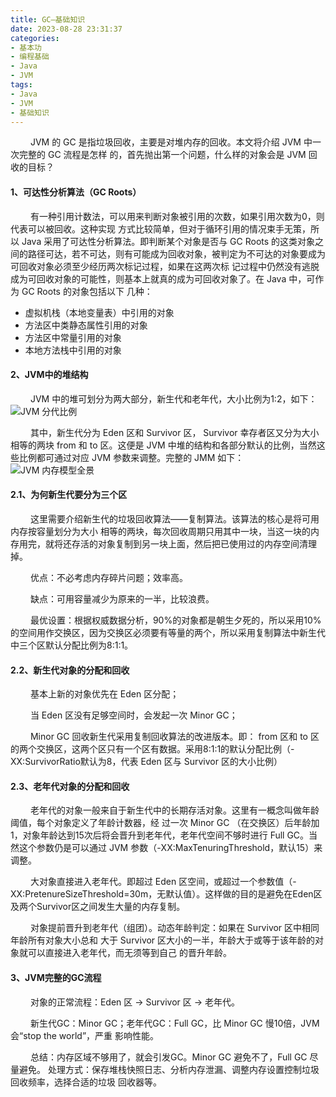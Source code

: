 ```yaml
---
title: GC—基础知识
date: 2023-08-28 23:31:37
categories: 
- 基本功
- 编程基础
- Java
- JVM
tags:
- Java
- JVM
- 基础知识
---
```


&ensp;&ensp;&ensp;&ensp; JVM 的 GC 是指垃圾回收，主要是对堆内存的回收。本文将介绍 JVM 中一次完整的 GC 流程是怎样
的，首先抛出第一个问题，什么样的对象会是 JVM 回收的目标？

#### __1、可达性分析算法（GC Roots）__

&ensp;&ensp;&ensp;&ensp; 有一种引用计数法，可以用来判断对象被引用的次数，如果引用次数为0，则代表可以被回收。这种实现
方式比较简单，但对于循环引用的情况束手无策，所以 Java 采用了可达性分析算法。即判断某个对象是否与 GC Roots 的这类对象之
间的路径可达，若不可达，则有可能成为回收对象，被判定为不可达的对象要成为可回收对象必须至少经历两次标记过程，如果在这两次标
记过程中仍然没有逃脱成为可回收对象的可能性，则基本上就真的成为可回收对象了。在 Java 中，可作为 GC Roots 的对象包括以下
几种：
* 虚拟机栈（本地变量表）中引用的对象
* 方法区中类静态属性引用的对象
* 方法区中常量引用的对象
* 本地方法栈中引用的对象

#### __2、JVM中的堆结构__
&ensp;&ensp;&ensp;&ensp; JVM 中的堆可划分为两大部分，新生代和老年代，大小比例为1:2，如下：
![JVM 分代比例](https://gitee.com/setyan/ImageHost.Gitee.IO/raw/master/%E5%9F%BA%E6%9C%AC%E5%8A%9F/%E7%BC%96%E7%A8%8B%E5%9F%BA%E7%A1%80/Java/JVM/GC%E2%80%94%E5%9F%BA%E7%A1%80%E7%9F%A5%E8%AF%86/%E5%A0%86%E5%8C%BA%E7%9A%84%E5%88%92%E5%88%86%E6%AF%94%E4%BE%8B.png)

&ensp;&ensp;&ensp;&ensp; 其中，新生代分为 Eden 区和 Survivor 区， Survivor 幸存者区又分为大小相等的两块 from 和 to
区。这便是 JVM 中堆的结构和各部分默认的比例，当然这些比例都可通过对应 JVM 参数来调整。完整的 JMM 如下：
![JVM 内存模型全景](https://gitee.com/setyan/ImageHost.Gitee.IO/raw/master/%E5%9F%BA%E6%9C%AC%E5%8A%9F/%E7%BC%96%E7%A8%8B%E5%9F%BA%E7%A1%80/Java/JVM/GC%E2%80%94%E5%9F%BA%E7%A1%80%E7%9F%A5%E8%AF%86/JVM%E6%95%B4%E4%BD%93%E6%9E%B6%E6%9E%84%E5%9B%BE.png)

#### __2.1、为何新生代要分为三个区__
&ensp;&ensp;&ensp;&ensp; 这里需要介绍新生代的垃圾回收算法——复制算法。该算法的核心是将可用内存按容量划分为大小
相等的两块，每次回收周期只用其中一块，当这一块的内存用完，就将还存活的对象复制到另一块上面，然后把已使用过的内存空间清理掉。

&ensp;&ensp;&ensp;&ensp; 优点：不必考虑内存碎片问题；效率高。

&ensp;&ensp;&ensp;&ensp; 缺点：可用容量减少为原来的一半，比较浪费。

&ensp;&ensp;&ensp;&ensp; 最优设置：根据权威数据分析，90%的对象都是朝生夕死的，所以采用10%的空间用作交换区，因为交换区必须要有等量的两个，所以采用复制算法中新生代中三个区默认分配比例为8:1:1。

#### __2.2、新生代对象的分配和回收__
&ensp;&ensp;&ensp;&ensp; 基本上新的对象优先在 Eden 区分配；

&ensp;&ensp;&ensp;&ensp; 当 Eden 区没有足够空间时，会发起一次 Minor GC；

&ensp;&ensp;&ensp;&ensp; Minor GC 回收新生代采用复制回收算法的改进版本。即：
from 区和 to 区的两个交换区，这两个区只有一个区有数据。采用8:1:1的默认分配比例（-XX:SurvivorRatio默认为8，代表 Eden 区与 Survivor 区的大小比例）

#### __2.3、老年代对象的分配和回收__
&ensp;&ensp;&ensp;&ensp; 老年代的对象一般来自于新生代中的长期存活对象。这里有一概念叫做年龄阈值，每个对象定义了年龄计数器，经
过一次 Minor GC （在交换区）后年龄加1，对象年龄达到15次后将会晋升到老年代，老年代空间不够时进行 Full GC。当然这个参数仍是可以通过 JVM 参数（-XX:MaxTenuringThreshold，默认15）来调整。

&ensp;&ensp;&ensp;&ensp; 大对象直接进入老年代。即超过 Eden 区空间，或超过一个参数值（-
XX:PretenureSizeThreshold=30m，无默认值）。这样做的目的是避免在Eden区及两个Survivor区之间发生大量的内存复制。

&ensp;&ensp;&ensp;&ensp; 对象提前晋升到老年代（组团）。动态年龄判定：如果在 Survivor 区中相同年龄所有对象大小总和
大于 Survivor 区大小的一半，年龄大于或等于该年龄的对象就可以直接进入老年代，而无须等到自己
的晋升年龄。

#### __3、JVM完整的GC流程__
&ensp;&ensp;&ensp;&ensp; 对象的正常流程：Eden 区 -> Survivor 区 -> 老年代。

&ensp;&ensp;&ensp;&ensp; 新生代GC：Minor GC；老年代GC：Full GC，比 Minor GC 慢10倍，JVM 会“stop the world”，严重
影响性能。

&ensp;&ensp;&ensp;&ensp; 总结：内存区域不够用了，就会引发GC。Minor GC 避免不了，Full GC 尽量避免。
处理方式：保存堆栈快照日志、分析内存泄漏、调整内存设置控制垃圾回收频率，选择合适的垃圾
回收器等。